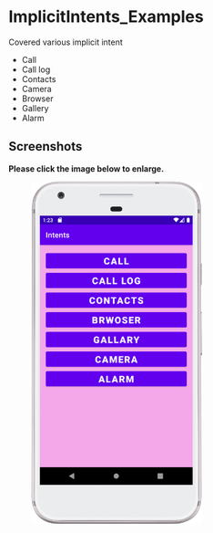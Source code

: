# ImplicitIntents_Examples
Covered various implicit intent 
- Call 
- Call log
- Contacts
- Camera
- Browser
- Gallery
- Alarm


## Screenshots

**Please click the image below to enlarge.**

<img src="https://github.com/cheetahmail007/ImplicitIntents_Examples/blob/master/app/src/main/java/com/example/intents/assets/Screenshot_20220428_012324.png" height="600" width="300" hspace="40">
